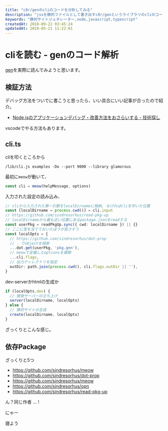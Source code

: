 ```yaml
---
title: "c8r/genのcliのコードを分析してみる"
description: "jsxを静的ファイルとして書き出すc8r/genというライブラリのcliのコードを解析する。"
keywords: "静的サイトジェネレーター,node,javascript,typescript"
createdAt: 2018-09-22 03:45:24
updatedAt: 2019-05-21 11:22:01
---
```


# cliを読む - genのコード解析

[gen](https://github.com/c8r/gen)を実際に読んでみようと思います。

## 検証方法

デバッグ方法をついでに書こうと思ったら、いい具合にいい記事が合ったので紹介。

* [Node\.jsのアプリケーションデバッグ・改善方法をおさらいする \- 技術探し](https://blog.hiroppy.me/entry/nodejs-performance)

vscodeでやる方法もあります。

## cli.ts

cliを叩くところから

```
/lib/cli.js examples -Do --port 9000 --library glamorous
```

最初に`meow`が動いて、

```ts
const cli = meow(helpMessage, options)
```

入力された設定の読み込み、

```ts
// cliから入力された第一引数をlocalDirnameに格納, なければcliを叩いた位置
const [localDirname = process.cwd()] = cli.input
// https://github.com/sindresorhus/read-pkg-up
// localDirnameから最も近い位置にあるpackage.jsonをreadする
const userPkg = readPkgUp.sync({ cwd: localDirname }) || {} 
// ここに型を当てておいたほうが良さそう
const localOpts = {
  // https://github.com/sindresorhus/dot-prop
  // . でobjectを探索
  ...dot.get(userPkg, 'pkg.gen'),
  // meowで定義したoptionsを展開
  ...cli.flags,
  // 出力ディレクトリを指定
  outDir: path.join(process.cwd(), cli.flags.outDir || ''),
}
```

dev-serverかhtmlの生成か

```ts
if (localOpts.dev) {
  // 開発サーバーの立ち上げ
  server(localDirname, localOpts)
} else {
  // 静的サイトの生成
  create(localDirname, localOpts)
}
```

ざっくりとこんな感じ。

## 依存Package

ざっくりと5つ

* <https://github.com/sindresorhus/meow>
* <https://github.com/sindresorhus/dot-prop>
* <https://github.com/sindresorhus/meow>
* <https://github.com/sindresorhus/opn>
* <https://github.com/sindresorhus/read-pkg-up>


ん？同じ作者 ... !

にゃー

寝よう

